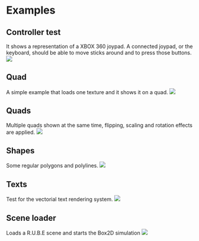 # Examples

## Controller test
It shows a representation of a XBOX 360 joypad. A connected joypad, or the keyboard, should be able to move sticks around and to press those buttons.
![](https://raw.githubusercontent.com/maxfish/gojira2d/master/examples/assets/screenshots/controller_test.png?raw=true)

## Quad
A simple example that loads one texture and it shows it on a quad.
![](https://raw.githubusercontent.com/maxfish/gojira2d/master/examples/assets/screenshots/quad.png?raw=true)

## Quads
Multiple quads shown at the same time, flipping, scaling and rotation effects are applied.
![](https://raw.githubusercontent.com/maxfish/gojira2d/master/examples/assets/screenshots/quads.png?raw=true)

## Shapes
Some regular polygons and polylines.
![](https://raw.githubusercontent.com/maxfish/gojira2d/master/examples/assets/screenshots/shapes.png?raw=true)

## Texts
Test for the vectorial text rendering system.
![](https://raw.githubusercontent.com/maxfish/gojira2d/master/examples/assets/screenshots/texts.png?raw=true)

## Scene loader
Loads a R.U.B.E scene and starts the Box2D simulation
![](https://raw.githubusercontent.com/maxfish/gojira2d/master/examples/assets/screenshots/scene_loader.png?raw=true)
